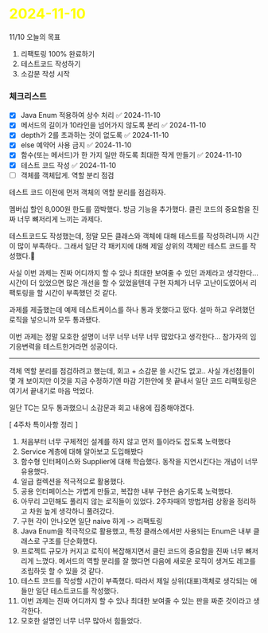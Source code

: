 # <span style="color:yellow">2024-11-10</span>

11/10 오늘의 목표
1. 리팩토링 100% 완료하기
2. 테스트코드 작성하기
3. 소감문 작성 시작



### 체크리스트
- [x] Java Enum 적용하여 상수 처리 ✅ 2024-11-10
- [x] 메서드의 길이가 10라인을 넘어가지 않도록 분리 ✅ 2024-11-10
- [x] depth가 2를 초과하는 것이 없도록 ✅ 2024-11-10
- [x] else 예약어 사용 금지 ✅ 2024-11-10
- [x] 함수(또는 메서드)가 한 가지 일만 하도록 최대한 작게 만들기 ✅ 2024-11-10
- [x] 테스트 코드 작성 ✅ 2024-11-10
- [ ] 객체를 객체답게. 역할 분리 점검

테스트 코드 이전에 먼저 객체의 역할 분리를 점검하자.

멤버십 할인 8,000원 한도를 깜박했다. 방금 기능을 추가했다.
클린 코드의 중요함을 진짜 너무 뼈저리게 느끼는 과제다.



테스트코드도 작성했는데, 정말 모든 클래스와 객체에 대해 테스트를 작성하려니까 시간이 많이 부족하다..
그래서 일단 각 패키지에 대해 제일 상위의 객체만 테스트 코드를 작성했다.


사실 이번 과제는 진짜 어디까지 할 수 있나 최대한 보여줄 수 있던 과제라고 생각한다...
시간이 더 있었으면 많은 개선을 할 수 있었을텐데 구현 자체가 너무 고난이도였어서 리팩토링을 할 시간이 부족했던 것 같다.

과제를 제출했는데 예제 테스트케이스를 하나 통과 못했다고 떴다.
설마 하고 우려했던 로직을 넣으니까 모두 통과됐다.

이번 과제는 정말 모호한 설명이 너무 너무 너무 너무 많았다고 생각한다... 
참가자의 임기응변력을 테스트한거라면 성공이다.


- - -

객체 역할 분리를 점검하려고 했는데, 회고 + 소감문 쓸 시간도 없고.. 사실 개선점들이 몇 개 보이지만 이것을 지금 수정하기엔 마감 기한안에 못 끝내서 일단 코드 리팩토링은 여기서 끝내기로 마음 먹었다.

일단 TC는 모두 통과했으니 소감문과 회고 내용에 집중해야겠다.



\[ 4주차 특이사항 정리 \]
1. 처음부터 너무 구체적인 설계를 하지 않고 먼저 틀이라도 잡도록 노력했다
2. Service 계층에 대해 알아보고 도입해봤다
3. 함수형 인터페이스와 Supplier에 대해 학습했다. 동작을 지연시킨다는 개념이 너무 유용했다.
4. 일급 컬렉션을 적극적으로 활용했다.
5. 공용 인터페이스는 가볍게 만들고, 복잡한 내부 구현은 숨기도록 노력했다.
6. 아무리 고민해도 풀리지 않는 로직들이 있었다. 2주차때의 방법처럼 상황을 정리하고 차원 높게 생각하니 풀려갔다.
7. 구현 각이 안나오면 일단 naive 하게 -> 리팩토링
8. Java Enum을 적극적으로 활용했고, 특정 클래스에서만 사용되는 Enum은 내부 클래스로 구조를 단순화했다.
9. 프로젝트 규모가 커지고 로직이 복잡해지면서 클린 코드의 중요함을 진짜 너무 뼈저리게 느꼈다. 메서드의 역할 분리를 잘 했다면 다음에 새로운 로직이 생겨도 레고를 조립하듯 할 수 있을 것 같다.
10. 테스트 코드를 작성할 시간이 부족했다. 따라서 제일 상위(대표)객체로 생각되는 애들만 일단 테스트코드를 작성했다.
11. 이번 과제는 진짜 어디까지 할 수 있나 최대한 보여줄 수 있는 판을 짜준 것이라고 생각한다.
12. 모호한 설명인 너무 너무 많아서 힘들었다.
